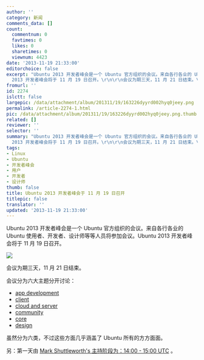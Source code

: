 ```yaml
---
author: ''
category: 新闻
comments_data: []
count:
  commentnum: 0
  favtimes: 0
  likes: 0
  sharetimes: 0
  viewnum: 4423
date: '2013-11-19 21:33:00'
editorchoice: false
excerpt: "Ubuntu 2013 开发者峰会是一个 Ubuntu 官方组织的会议。来自各行各业的 Ubuntu 使用者、开发者、设计师等等人员将参加会议。Ubuntu
  2013 开发者峰会将于 11 月 19 日召开。\r\n\r\n会议为期三天，11 月 21 日结束。\r\n会议分 ..."
fromurl: ''
id: 2274
islctt: false
largepic: /data/attachment/album/201311/19/163226dyyrd002hyq0jeey.png
permalink: /article-2274-1.html
pic: /data/attachment/album/201311/19/163226dyyrd002hyq0jeey.png.thumb.jpg
related: []
reviewer: ''
selector: ''
summary: "Ubuntu 2013 开发者峰会是一个 Ubuntu 官方组织的会议。来自各行各业的 Ubuntu 使用者、开发者、设计师等等人员将参加会议。Ubuntu
  2013 开发者峰会将于 11 月 19 日召开。\r\n\r\n会议为期三天，11 月 21 日结束。\r\n会议分 ..."
tags:
- Linux
- Ubuntu
- 开发者峰会
- 用户
- 开发者
- 设计师
thumb: false
title: Ubuntu 2013 开发者峰会于 11 月 19 日召开
titlepic: false
translator: ''
updated: '2013-11-19 21:33:00'
---
```


Ubuntu 2013 开发者峰会是一个 Ubuntu 官方组织的会议。来自各行各业的 Ubuntu 使用者、开发者、设计师等等人员将参加会议。Ubuntu 2013 开发者峰会将于 11 月 19 日召开。


![](/data/attachment/album/201311/19/163226dyyrd002hyq0jeey.png)


会议为期三天，11 月 21 日结束。


会议分为六大主题分开讨论：


* [app development](http://summit.ubuntu.com/uds-1311/track/appdev)
* [client](http://summit.ubuntu.com/uds-1311/track/client)
* [cloud and server](http://summit.ubuntu.com/uds-1311/track/servercloud)
* [community](http://summit.ubuntu.com/uds-1311/track/community)
* [core](http://summit.ubuntu.com/uds-1311/track/core)
* [design](http://summit.ubuntu.com/uds-1311/track/design)


虽然分为六类，不过这些方面几乎涵盖了 Ubuntu 所有的方方面面。


另：第一天由 [Mark Shuttleworth's 主持阶段为：14:00 - 15:00 UTC](http://summit.ubuntu.com/uds-1311/meeting/22027/intro-by-jono-bacon-keynote-by-mark-shuttleworth/) 。